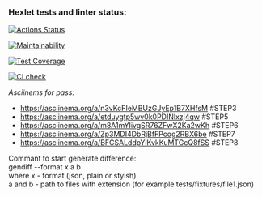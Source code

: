 ### Hexlet tests and linter status:
[![Actions Status](https://github.com/MisterFlicker/python-project-50/workflows/hexlet-check/badge.svg)](https://github.com/MisterFlicker/python-project-50/actions)

[![Maintainability](https://api.codeclimate.com/v1/badges/e67979b46b00901c6162/maintainability)](https://codeclimate.com/github/MisterFlicker/python-project-50/maintainability)

[![Test Coverage](https://api.codeclimate.com/v1/badges/e67979b46b00901c6162/test_coverage)](https://codeclimate.com/github/MisterFlicker/python-project-50/test_coverage)

[![CI check](https://github.com/MisterFlicker/python-project-50/actions/workflows/main.yml/badge.svg)](https://github.com/MisterFlicker/python-project-50/actions/workflows/main.yml)

*Asciinems for pass:*
- https://asciinema.org/a/n3vKcFIeMBUzGJyEp1B7XHfsM #STEP3
- https://asciinema.org/a/etduygtp5wv0k0PDINlxzj4qw #STEP5
- https://asciinema.org/a/m8A1mYIivgSR76ZFwX2Ka2wKh #STEP6
- https://asciinema.org/a/Zp3MDI4DbRjBfFPcog2RBX6be #STEP7
- https://asciinema.org/a/BFCSALddpYlKvkKuMTGcQ8fSS #STEP8

Commant to start generate difference:  
gendiff --format x a b  
where x - format (json, plain or stylsh)  
a and b - path to files with extension (for example tests/fixtures/file1.json)

